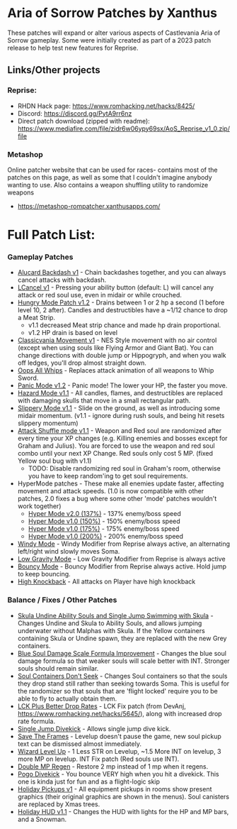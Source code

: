 # Aria of Sorrow Patches by Xanthus

These patches will expand or alter various aspects of Castlevania Aria of Sorrow gameplay.
Some were initially created as part of a 2023 patch release to help test new features
for Reprise.

## Links/Other projects
### Reprise:

- RHDN Hack page: https://www.romhacking.net/hacks/8425/
- Discord: https://discord.gg/PytA9rr6nz
- Direct patch download (zipped with readme): https://www.mediafire.com/file/zidr6w06ypy69sx/AoS_Reprise_v1_0.zip/file

### Metashop
Online patcher website that can be used for races- contains most of the patches on this page, as well as some that I couldn't imagine anybody wanting to use. Also contains a weapon shuffling utility
to randomize weapons
- https://metashop-rompatcher.xanthusapps.com/

# Full Patch List:

### Gameplay Patches
- [Alucard Backdash v1](https://www.mediafire.com/file/2t1m1ygfxr02j7y/AlucardBackdash-v1.ips/file)  - Chain backdashes together, and you can always cancel attacks with backdash.
- [LCancel v1](https://www.mediafire.com/file/fh8u7dt52hjfu9k/LCancel-v1.ips/file) - Pressing your ability button (default: L) will cancel any attack or red soul use, even in midair or while crouched.
- [Hungry Mode Patch v1.2](https://www.mediafire.com/file/z1t0f35z0hfpj46/AoS_Hungrymode_v1-2.ips/file) - Drains between 1 or 2 hp a second (1 before level 10, 2 after). Candles and destructibles have a ~1/12 chance to drop a Meat Strip.
    - v1.1 decreased Meat strip chance and made hp drain proportional.
    - v1.2 HP drain is based on level
- [Classicvania Movement v1](https://www.mediafire.com/file/sxe9d31g9ywtk0b/AoS_Classicvania-Movement-v1.ips/file) - NES Style movement with no air control (except when using souls like Flying Armor and Giant Bat). You can change directions with double jump or Hippogryph, and when you walk off ledges, you'll drop almost straight down.
- [Oops All Whips](https://www.mediafire.com/file/r60qxkla5rvefl5/OopsAllWhips.ips/file) - Replaces attack animation of all weapons to Whip Sword.
- [Panic Mode v1.2](https://www.mediafire.com/file/hul5xtwp5jg4fuw/AoS_PanicMode-v1-2.ips/file) - Panic mode! The lower your HP, the faster you move.
- [Hazard Mode v1.1](https://www.mediafire.com/file/1hvbku9ql75atjg/AoS_HazardMode-v1_1.ips/file) - All candles, flames, and destructibles are replaced with damaging skulls that move in a small rectangular path.
- [Slippery Mode v1.1](https://www.mediafire.com/file/twcebfcd5jgihwb/AoS_SlipperyMode-v1_1.ips/file) - Slide on the ground, as well as introducing some midair momentum. (v1.1 - ignore during rush souls, and being hit resets slippery momentum)
- [Attack Shuffle mode v1.1](https://www.mediafire.com/file/vdjyoyq23my0el7/AoS_AttackShuffleMode-v1_1.ips/file) - Weapon and Red soul are randomized after every time your XP changes (e.g. Killing enemies and bosses except for Graham and Julius). You are forced to use the weapon and red soul combo until your next XP Change. Red souls only cost 5 MP. (fixed Yellow soul bug with v1.1)
    - TODO: Disable randomizing red soul in Graham's room, otherwise you have to keep random'ing to get soul requirements.
- HyperMode patches - These make all enemies update faster, affecting movement and attack speeds. (1.0 is now compatible with other patches, 2.0 fixes a bug where some other 'mode' patches wouldn't work together)
    - [Hyper Mode v2.0 (137%)](https://www.mediafire.com/file/j7ct347xseaunm7/AoS_Hypermode_137-v2.ips/file) - 137% enemy/boss speed
    - [Hyper Mode v1.0 (150%)](https://www.mediafire.com/file/04ubhg71qmvrbe9/AoS_Hypermode_150-v1.ips/file) - 150% enemy/boss speed
    - [Hyper Mode v1.0 (175%)](https://www.mediafire.com/file/k1hosnq3dxa5g49/AoS_Hypermode_175-v1.ips/file) - 175% enemy/boss speed
    - [Hyper Mode v1.0 (200%)](https://www.mediafire.com/file/3ji0rvzp66ibk4g/AoS_Hypermode_200-v1.ips/file) - 200% enemy/boss speed
- [Windy Mode](https://www.mediafire.com/file/x3xd3gjot8a7fyf/AoS_WindyMode.ips/file) - Windy Modifier from Reprise always active, an alternating left/right wind slowly moves Soma.
- [Low Gravity Mode](https://www.mediafire.com/file/3dxg5keviikz4sf/AoS_LowGravityMode.ips/file) - Low Gravity Modifier from Reprise is always active
- [Bouncy Mode](https://www.mediafire.com/file/r6nku6ne2mpcvzy/AoS_BouncyMode.ips/file) - Bouncy Modifier from Reprise always active. Hold jump to keep bouncing.
- [High Knockback](https://www.mediafire.com/file/j08h5s3h0550vvc/HighKnockback.ips/file) - All attacks on Player have high knockback

### Balance / Fixes / Other Patches
- [Skula Undine Ability Souls and Single Jump Swimming with Skula](https://www.mediafire.com/file/g7vjdvvmoia9x1s/SkulaUndineAbilitySouls_SingleJumpSkula.ips/file) - Changes Undine and Skula to Ability Souls, and allows jumping underwater without Malphas with Skula. If the Yellow containers containing Skula or Undine spawn, they are replaced with the new Grey containers.
- [Blue Soul Damage Scale Formula Improvement](https://www.mediafire.com/file/ugqpib4zbf1fihk/BlueSoulDmgImprovement-v1.ips/file) - Changes the blue soul damage formula so that weaker souls will scale better with INT. Stronger souls should remain similar.
- [Soul Containers Don't Seek](https://www.mediafire.com/file/8sfn99vbxq2o55g/SoulContainersDontSeek.ips/file) - Changes Soul containers so that the souls they drop stand still rather than seeking towards Soma. This is useful for the randomizer so that souls that are 'flight locked' require you to be able to fly to actually obtain them.
- [LCK Plus Better Drop Rates](https://www.mediafire.com/file/d40ycj608hdvt2c/LCKpatchPlusBetterDropRate.ips/file) - LCK Fix patch (from DevAnj, https://www.romhacking.net/hacks/5645/), along with increased drop rate formula.
- [Single Jump Divekick](https://www.mediafire.com/file/wmk8jc43hpwu3op/SingleJumpDiveKick.ips/file) - Allows single jump dive kick.
- [Save The Frames](https://www.mediafire.com/file/xaa7n7b818n5nli/SaveTheFrames.ips/file) - Levelup doesn't pause the game, new soul pickup text can be dismissed almost immediately.
- [Wizard Level Up](https://www.mediafire.com/file/5rbjz63sa0hx6ua/WizardLevelUp.ips/file) - 1 Less STR on Levelup, ~1.5 More INT on levelup, 3 more MP on levelup. INT Fix patch (Red souls use INT).
- [Double MP Regen](https://www.mediafire.com/file/g4tfikrupkegs53/DoubleMPRegen.ips/file) - Restore 2 mp instead of 1 mp when it regens.
- [Pogo Divekick](https://www.mediafire.com/file/a2q2luiiafp9shs/PogoDivekick.ips/file) - You bounce VERY high when you hit a divekick. This one is kinda just for fun and as a flight-logic skip
- [Holiday Pickups v1](https://www.mediafire.com/file/x8qo0o165tr8ue3/AoS_HolidayPickups-v1.ips/file) - All equipment pickups in rooms show present graphics (their original graphics are shown in the menus). Soul canisters are replaced by Xmas trees.
- [Holiday HUD v1.1](https://www.mediafire.com/file/xk6q3sqi5i39ngb/AoS_HolidayHUD-v1-1.ips/file) - Changes the HUD with lights for the HP and MP bars, and a Snowman.

